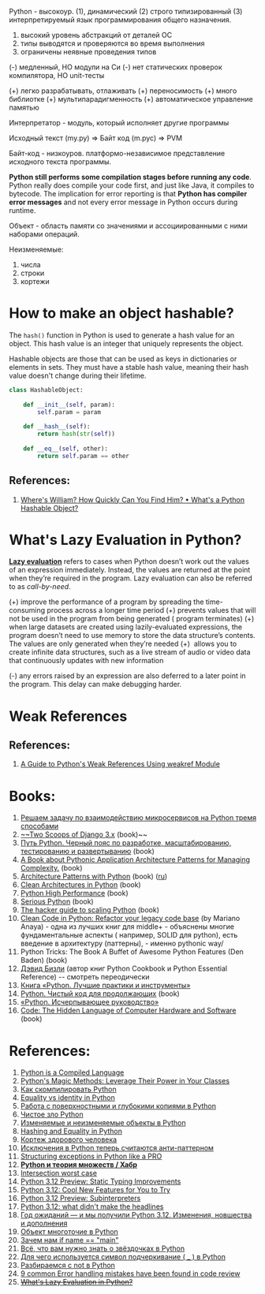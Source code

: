 Python - высокоур. (1), динамический (2) строго типизированный (3) интерпретируемый язык программирования общего назначения.
1. высокий уровень абстракций от деталей ОС
2. типы выводятся и проверяются во время выполнения
3. ограничены неявные проведения типов

(-) медленный, НО модули на Си
(-) нет статических проверок компилятора, НО unit-тесты

(+) легко разрабатывать, отлаживать
(+) переносимость
(+) много библиотке
(+) мультипарадигменность 
(+) автоматическое управление памятью

Интерпретатор - модуль, который исполняет другие программы

Исходный текст (my.py) => Байт код (m.pyc) => PVM 

Байт-код - низкоуров. платформо-независимое представление исходного текста программы.

**Python still performs some compilation stages before running any code**. Python really does compile your code first, and just like Java, it compiles to bytecode. The implication for error reporting is that **Python has compiler error messages** and not every error message in Python occurs during runtime.

Объект - область памяти со значениями и ассоциированными с ними наборами операций.

Неизменяемые:
1. числа
2. строки 
3. кортежи

# How to make an object hashable?

The `hash()` function in Python is used to generate a hash value for an object. This hash value is an integer that uniquely represents the object.

Hashable objects are those that can be used as keys in dictionaries or elements in sets. They must have a stable hash value, meaning their hash value doesn't change during their lifetime.

```Python
class HashableObject:  
  
    def __init__(self, param):  
        self.param = param  
  
    def __hash__(self):  
        return hash(str(self))
  
    def __eq__(self, other):  
        return self.param == other
```

## References:

1. [Where's William? How Quickly Can You Find Him? • What's a Python Hashable Object?](https://www.thepythoncodingstack.com/p/wheres-william-python-hash-hashable)

# What's Lazy Evaluation in Python?

**[Lazy evaluation](https://en.wikipedia.org/wiki/Lazy_evaluation)** refers to cases when Python doesn’t work out the values of an expression immediately. Instead, the values are returned at the point when they’re required in the program. Lazy evaluation can also be referred to as _call-by-need_.

(+) improve the performance of a program by spreading the time-consuming process across a longer time period
(+) prevents values that will not be used in the program from being generated ( program terminates)
(+) when large datasets are created using lazily-evaluated expressions, the program doesn’t need to use memory to store the data structure’s contents. The values are only generated when they’re needed
(+)  allows you to create infinite data structures, such as a live stream of audio or video data that continuously updates with new information

(-) any errors raised by an expression are also deferred to a later point in the program. This delay can make debugging harder.

# Weak References

## References:

1. [A Guide to Python's Weak References Using weakref Module](https://martinheinz.dev/blog/112)

# Books:

1. [Решаем задачу по взаимодействию микросервисов на Python тремя способами](https://habr.com/ru/companies/selectel/articles/724278/)
2. [~~Two Scoops of Django 3.x](http://libgen.rs/book/index.php?md5=E0DACBC45EF304D4CF7A1834ADC0688E) (book)~~
3. [Путь Python. Черный пояс по разработке, масштабированию, тестированию и развертыванию](http://libgen.rs/book/index.php?md5=5A6DBBD2EE098B4C7814F83D1DB7E023) (book)
4. [A Book about Pythonic Application Architecture Patterns for Managing Complexity.](https://github.com/cosmicpython/book) (book)
5. [Architecture Patterns with Python](http://libgen.rs/book/index.php?md5=3C25B72C2A1F697493D2154568C2548A) (book) ([ru](https://habr.com/ru/company/piter/blog/588060/))
6. [Clean Architectures in Python](http://libgen.rs/book/index.php?md5=3F143E1E2FDA15BF076E00F9166C8923) (book)
7. [Python High Performance](http://libgen.rs/book/index.php?md5=38086B4AEAB05B123654486E9D26B013) (book)
8. [Serious Python](http://libgen.rs/book/index.php?md5=9CBE93B588D4CD54CD120C02A7945A9D) (book)
9. [The hacker guide to scaling Python](http://libgen.rs/book/index.php?md5=5F2AC324A3E9EFE5E823B717B5A87894) (book)
10. [Clean Code in Python: Refactor your legacy code base](http://libgen.rs/book/index.php?md5=3AA57D783700133B60D5CE69BC731066) (by Mariano Anaya) - одна из лучших книг для middle+ - объяснены многие фундаментальные аспекты ( например, SOLID для python), есть введение в архитектуру (паттерны), - именно pythonic way/
11. Python Tricks: The Book A Buffet of Awesome Python Features (Den Baden) (book)
12. [Дэвид Бизли](https://www.youtube.com/user/dabeazllc/videos) (автор книг Python Cookbook и Python Essential Reference) -- смотреть переодически
13. [Книга «Python. Лучшие практики и инструменты»](https://habr.com/ru/company/piter/blog/556786/)
14. [Python. Чистый код для продолжающих](http://libgen.rs/book/index.php?md5=E49284A956AA70798160D0E2C1ABA195) (book)
15. [«Python. Исчерпывающее руководство»](http://libgen.rs/book/index.php?md5=9FFD0F039915B302BB804168FB51D358)
16. [Code: The Hidden Language of Computer Hardware and Software](http://libgen.rs/book/index.php?md5=130395E5B96E02116CCEA941BCB42DDD) (book)

# References:

1. [Python is a Compiled Language](!https://eddieantonio.ca/blog/2023/10/25/python-is-a-compiled-language/)
2. [Python's Magic Methods: Leverage Their Power in Your Classes](https://realpython.com/python-magic-methods/#retrieving-attributes)
3. [Как скомпилировать Python](https://habr.com/ru/companies/exness/articles/542106/)
4. [Equality vs identity in Python](https://www.pythonmorsels.com/equality-vs-identity/)
5. [Работа с поверхностными и глубокими копиями в Python](https://habr.com/ru/companies/ruvds/articles/702486/)
6. [Чистое зло Python](https://habr.com/ru/companies/oleg-bunin/articles/485960/)
7. [Изменяемые и неизменяемые объекты в Python](https://habr.com/ru/companies/otus/articles/664302/)
8. [Hashing and Equality in Python](!https://eng.lyft.com/hashing-and-equality-in-python-2ea8c738fb9d)
9. [Кортеж здорового человека](https://habr.com/ru/articles/438162/)
10. [Исключения в Python теперь считаются анти-паттерном](https://habr.com/ru/companies/oleg-bunin/articles/445234/)
11. [Structuring exceptions in Python like a PRO](https://guicommits.com/how-to-structure-exception-in-python-like-a-pro/)
12. [**Python и теория множеств / Хабр**](https://habr.com/ru/post/516858/)
13. [Intersection worst case](https://www.notion.so/Python-cbacb905d0ea43f5b5bac1fadb228bc4?pvs=21)
14. [Python 3.12 Preview: Static Typing Improvements](https://realpython.com/python312-typing/)
15. [Python 3.12: Cool New Features for You to Try](https://realpython.com/python312-new-features/)
16. [Python 3.12 Preview: Subinterpreters](https://realpython.com/python312-subinterpreters/)
17. [Python 3.12: what didn't make the headlines](https://www.bitecode.dev/p/python-312-what-didnt-make-the-headlines)
18. [Год ожиданий — и мы получили Python 3.12. Изменения, новшества и дополнения](https://habr.com/ru/companies/selectel/articles/761914/)
19. [Объект многоточие в Python](https://habr.com/ru/companies/otus/articles/716174/)
20. [Зачем нам if name == "main"](https://teletype.in/@pythontalk/if_name_name)
21. [Всё, что вам нужно знать о звёздочках в Python](https://teletype.in/@pythontalk/python_asteriks)
22. [Для чего используется символ подчеркивание ( _ ) в Python](https://webdevblog.ru/dlya-chego-ispolzuetsya-simvol-podcherkivanie-_-v-python/)
23. [Разбираемся с not в Python](https://habr.com/ru/companies/otus/articles/542474/)
24. [9 common Error handling mistakes have been found in code review](https://iorilan.medium.com/9-common-error-handling-mistakes-have-been-found-in-code-review-ab935955283d)
25. ~~[What's Lazy Evaluation in Python?](https://realpython.com/python-lazy-evaluation/)~~
